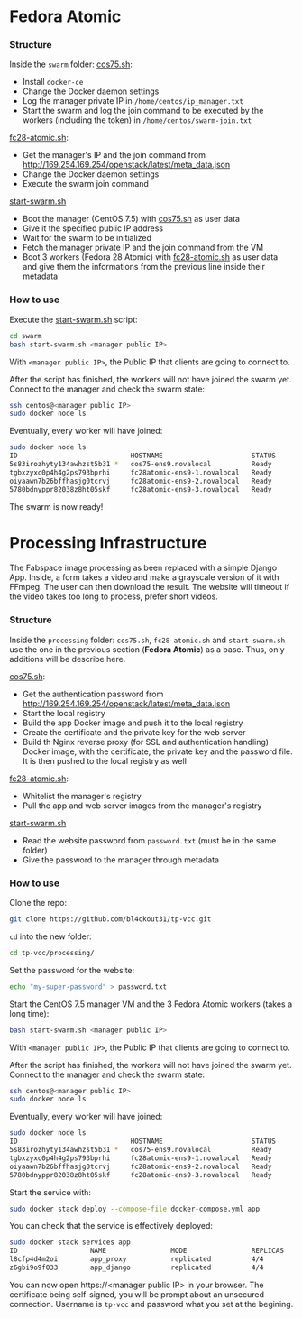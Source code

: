 # Fedora Atomic

### Structure
Inside the `swarm` folder:
[cos75.sh](swarm/cos75.sh): 
* Install `docker-ce`
* Change the Docker daemon settings
* Log the manager private IP in `/home/centos/ip_manager.txt`
* Start the swarm and log the join command to be executed by the workers (including the token) in `/home/centos/swarm-join.txt`

[fc28-atomic.sh](swarm/fc28-atomic.sh):
* Get the manager's IP and the join command from http://169.254.169.254/openstack/latest/meta_data.json
* Change the Docker daemon settings
* Execute the swarm join command

[start-swarm.sh](swarm/start-swarm.sh)
* Boot the manager (CentOS 7.5) with [cos75.sh](swarm/cos75.sh) as user data
* Give it the specified public IP address
* Wait for the swarm to be initialized
* Fetch the manager private IP and the join command from the VM
* Boot 3 workers (Fedora 28 Atomic) with [fc28-atomic.sh](swarm/fc28-atomic.sh) as user data and give them the informations from the previous line inside their metadata

### How to use 

Execute the [start-swarm.sh](swarm/start-swarm.sh) script:
```bash
cd swarm
bash start-swarm.sh <manager public IP>
``` 
With `<manager public IP>`, the Public IP that clients are going to connect to.

After the script has finished, the workers will not have joined the swarm yet.
Connect to the manager and check the swarm state:
```bash
ssh centos@<manager public IP>
sudo docker node ls
```

Eventually, every worker will have joined:
```bash 
sudo docker node ls
ID                            HOSTNAME                      STATUS              AVAILABILITY        MANAGER STATUS      ENGINE VERSION
5s83irozhyty134awhzst5b31 *   cos75-ens9.novalocal          Ready               Active              Leader              18.09.0
tgbxzyxc0p4h4g2ps793bprhi     fc28atomic-ens9-1.novalocal   Ready               Active                                  1.13.1
oiyaawn7b26bffhasjg0tcrvj     fc28atomic-ens9-2.novalocal   Ready               Active                                  1.13.1
5780bdnyppr82038z8ht05skf     fc28atomic-ens9-3.novalocal   Ready               Active                                  1.13.1
```

The swarm is now ready!

# Processing Infrastructure

The Fabspace image processing as been replaced with a simple Django App. Inside, a form takes a video and make a grayscale version of it with FFmpeg. The user can then download the result. The website will timeout if the video takes too long to process, prefer short videos.

### Structure
Inside the `processing` folder:
`cos75.sh`, `fc28-atomic.sh` and `start-swarm.sh` use the one in the previous section (**Fedora Atomic**) as a base. Thus, only additions will be describe here.

[cos75.sh](processing/cos75.sh): 
* Get the authentication password from http://169.254.169.254/openstack/latest/meta_data.json
* Start the local registry
* Build the app Docker image and push it to the local registry
* Create the certificate and the private key for the web server
* Build th Nginx reverse proxy (for SSL and authentication handling) Docker image, with the certificate, the private key and the password file. It is then pushed to the local registry as well

[fc28-atomic.sh](processing/fc28-atomic.sh):
* Whitelist the manager's registry
* Pull the app and web server images from the manager's registry

[start-swarm.sh](processing/start-swarm.sh)
* Read the website password from `password.txt` (must be in the same folder)
* Give the password to the manager through metadata

### How to use
Clone the repo:
```bash
git clone https://github.com/bl4ckout31/tp-vcc.git 
```

`cd` into the new folder:
```bash
cd tp-vcc/processing/
```

Set the password for the website:
```bash
echo "my-super-password" > password.txt
```

Start the CentOS 7.5 manager VM and the 3 Fedora Atomic workers (takes a long time):
```bash
bash start-swarm.sh <manager public IP>
```
With `<manager public IP>`, the Public IP that clients are going to connect to.

After the script has finished, the workers will not have joined the swarm yet.
Connect to the manager and check the swarm state:
```bash
ssh centos@<manager public IP>
sudo docker node ls
```

Eventually, every worker will have joined:
```bash 
sudo docker node ls
ID                            HOSTNAME                      STATUS              AVAILABILITY        MANAGER STATUS      ENGINE VERSION
5s83irozhyty134awhzst5b31 *   cos75-ens9.novalocal          Ready               Active              Leader              18.09.0
tgbxzyxc0p4h4g2ps793bprhi     fc28atomic-ens9-1.novalocal   Ready               Active                                  1.13.1
oiyaawn7b26bffhasjg0tcrvj     fc28atomic-ens9-2.novalocal   Ready               Active                                  1.13.1
5780bdnyppr82038z8ht05skf     fc28atomic-ens9-3.novalocal   Ready               Active                                  1.13.1
```

Start the service with:
```bash
sudo docker stack deploy --compose-file docker-compose.yml app
```

You can check that the service is effectively deployed:
```bash
sudo docker stack services app
ID                  NAME                MODE                REPLICAS            IMAGE               PORTS
l8cfp4d4m2oi        app_proxy           replicated          4/4                 proxy:latest        *:443->443/tcp
z6gbi9o9f033        app_django          replicated          4/4                 django-app:latest
```

You can now open https://\<manager public IP\> in your browser.
The certificate being self-signed, you will be prompt about an unsecured connection.
Username is `tp-vcc` and password what you set at the begining.